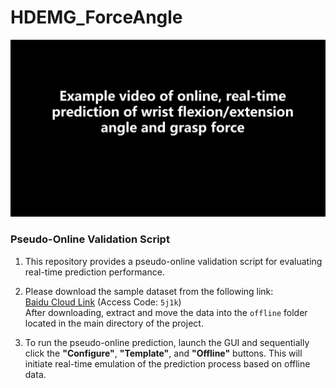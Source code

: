 # HDEMG_ForceAngle

[![Video](./cover.jpg)](./demo.mp4)


### Pseudo-Online Validation Script

1. This repository provides a pseudo-online validation script for evaluating real-time prediction performance.

2. Please download the sample dataset from the following link:  
   [Baidu Cloud Link](https://pan.baidu.com/s/1rJ88ViLFRw4u2fnPoXqQDg) (Access Code: `5j1k`)  
   After downloading, extract and move the data into the `offline` folder located in the main directory of the project.

3. To run the pseudo-online prediction, launch the GUI and sequentially click the **"Configure"**, **"Template"**, and **"Offline"** buttons. This will initiate real-time emulation of the prediction process based on offline data.


